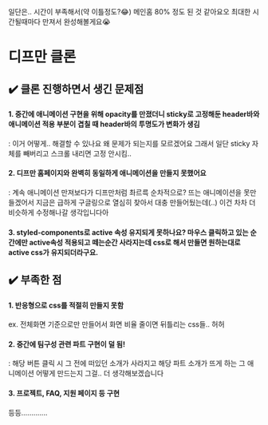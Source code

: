  일단은.. 시간이 부족해서(약 이틀정도?😂) 메인홈 80% 정도 된 것 같아요오
 최대한 시간될때마다 만져서 완성해볼게요😭

# 디프만 클론

## ✔️ 클론 진행하면서 생긴 문제점

#### 1. 중간에 애니메이션 구현을 위해 opacity를 만졌더니 sticky로 고정해둔 header바와 애니메이션 적용 부분이 겹칠 때 header바의 투명도가 변화가 생김
: 이거 어떻게.. 해결할 수 있나요 왜 문제가 되는지를 모르겠어요 그래서 일단 sticky 자체를 빼버리고 스크롤 내리면 고정 안시킴..

#### 2. 디프만 홈페이지와 완벽히 동일하게 애니메이션을 만들지 못했어요
: 계속 애니메이션 만져보다가 디프만처럼 촤르륵 순차적으로? 뜨는 애니메이션을 못만들겠어서 지금은 급하게 구글링으로 열심히 찾아서 대충 만들어뒀는데(..) 이건 차차 더 비슷하게 수정해나갈 생각입니다아

#### 3. styled-components로 active 속성 유지되게 못하나요? 마우스 클릭하고 있는 순간에만 active속성 적용되고 떼는순간 사라지는데 css로 해서 만들면 원하는대로 active css가 유지되더라구요.


## ✔️ 부족한 점
#### 1. 반응형으로 css를 적절히 만들지 못함
ex. 전체화면 기준으로만 만들어서 화면 비율 줄이면 뒤틀리는 css들.. 허허

#### 2. 중간에 팀구성 관련 파트 구현이 덜 됨!
: 해당 버튼 클릭 시 그 전에 떠있던 소개가 사라지고 해당 파트 소개가 뜨게 하는 그 애니메이션 어떻게 만드는지 그걸.. 더 생각해보겠습니다

#### 3. 프로젝트, FAQ, 지원 페이지 등 구현

등등.............
